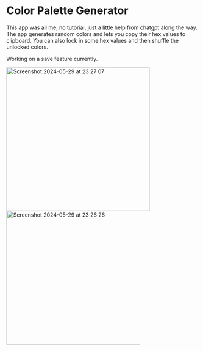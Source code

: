 # Color Palette Generator

This app was all me, no tutorial, just a little help from chatgpt along the way.
The app generates random colors and lets you copy their hex values to clipboard.
You can also lock in some hex values and then shuffle the unlocked colors.

Working on a save feature currently.

<img width="376" alt="Screenshot 2024-05-29 at 23 27 07" src="https://github.com/YashavikaSingh/ColorSchemeGenerator/assets/65505787/dcac2a47-0bdc-4279-bca4-b08bd13aa9a1">
<img width="351" alt="Screenshot 2024-05-29 at 23 26 26" src="https://github.com/YashavikaSingh/ColorSchemeGenerator/assets/65505787/ca1ef8be-2ed6-4f6e-876a-16aaba128e58">
